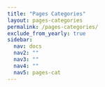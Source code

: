 ```yaml
---
title: "Pages Categories"
layout: pages-categories
permalink: /pages-categories/
exclude_from_yearly: true
sidebar:
  nav: docs
  nav2: ""
  nav3: ""
  nav4: ""
  nav5: pages-cat
---
```

